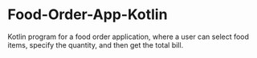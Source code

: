 # Food-Order-App-Kotlin
 Kotlin program for a food order application, where a user can select food items, specify the quantity, and then get the total bill.
